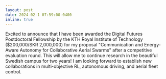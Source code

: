 ```yaml
---
layout: post
date: 2024-02-1 07:59:00-0400
inline: true
---
```

Excited to announce that I have been awarded the Digital Futures Postdoctoral Fellowship by the KTH Royal Institute of Technology ($200,000/SKR 2,000,000) for my proposal "Communication and Energy-Aware Autonomy for Collaborative Aerial Swarms" after a competitive evaluation round. This will allow me to continue research in the beautiful Swedish campus for two years!  I am looking forward to establish new collaborations in multi-objective RL, autonomous driving, and aerial fleet control. 
